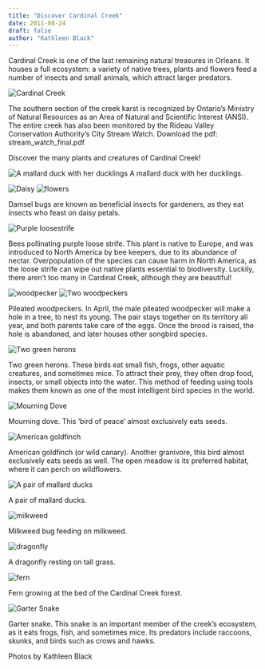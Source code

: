 ```yaml
---
title: "Discover Cardinal Creek"
date: 2011-08-24
draft: false
author: "Kathleen Black"
---
```


Cardinal Creek is one of the last remaining natural treasures in Orleans.
It houses a full ecosystem: a variety of native trees, plants and flowers feed a number of insects and small animals, which attract larger predators.

![Cardinal Creek](cardinal_creek.jpg)
<!--more-->

The southern section of the creek karst is recognized by Ontario’s Ministry of Natural Resources as an Area of Natural and Scientific Interest (ANSI).
The entire creek has also been monitored by the Rideau Valley Conservation Authority’s City Stream Watch.
Download the pdf: stream_watch_final.pdf

Discover the many plants and creatures of Cardinal Creek!

![A mallard duck with her ducklings](baby_ducks.jpg)
A mallard duck with her ducklings.

![Daisy](daisy.jpg)
![flowers](flowers.jpg)

Damsel bugs are known as beneficial insects for gardeners, as they eat insects who feast on daisy petals.

![Purple loosestrife](purple_loosestrife.jpg)

Bees pollinating purple loose strife. This plant is native to Europe, and was introduced to North America by bee keepers, due to its abundance of nectar. Overpopulation of the species can cause harm in North America, as the loose strife can wipe out native plants essential to biodiversity. Luckily, there aren’t too many in Cardinal Creek, although they are beautiful!

 
![woodpecker](woodpecker.jpg)
![Two woodpeckers](two_woodpeckers.jpg)

Pileated woodpeckers. In April, the male pileated woodpecker will make a hole in a tree, to nest its young. The pair stays together on its territory all year, and both parents take care of the eggs. Once the brood is raised, the hole is abandoned, and later houses other songbird species.

![Two green herons](green_herons.jpg)

Two green herons. These birds eat small fish, frogs, other aquatic creatures, and sometimes mice. To attract their prey, they often drop food, insects, or small objects into the water. This method of feeding using tools makes them known as one of the most intelligent bird species in the world.

![Mourning Dove](mourning_dove.jpg)
 
Mourning dove. This ‘bird of peace’ almost exclusively eats seeds.

![American goldfinch](american_goldfinch.jpg)

American goldfinch (or wild canary). Another granivore, this bird almost exclusively eats seeds as well. The open meadow is its preferred habitat, where it can perch on wildflowers.


![A pair of mallard ducks](ducks.jpg)

A pair of mallard ducks.

![milkweed](milkweed.jpg)

Milkweed bug feeding on milkweed.

![dragonfly](dragonfly.jpg)

A dragonfly resting on tall grass.

![fern](fern.jpg)
 
Fern growing at the bed of the Cardinal Creek forest.

![Garter Snake](snake.jpg)

Garter snake. This snake is an important member of the creek’s ecosystem, as it eats frogs, fish, and sometimes mice. Its predators include raccoons, skunks, and birds such as crows and hawks.

Photos by Kathleen Black
